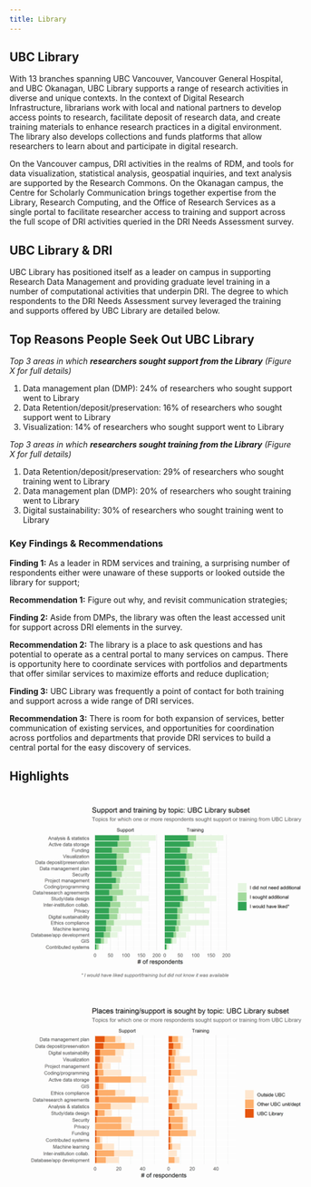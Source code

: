 ```yaml
---
title: Library
---
```


## UBC Library

With 13 branches spanning UBC Vancouver, Vancouver General Hospital, and UBC Okanagan, UBC Library supports a range of research activities in diverse and unique contexts. In the context of Digital Research Infrastructure, librarians work with local and national partners to develop access points to research, facilitate deposit of research data, and create training materials to enhance research practices in a digital environment. The library also develops collections and funds platforms that allow researchers to learn about and participate in digital research.

On the Vancouver campus, DRI activities in the realms of RDM, and tools for data visualization, statistical analysis, geospatial inquiries, and text analysis are supported by the Research Commons. On the Okanagan campus, the Centre for Scholarly Communication brings together expertise from the Library, Research Computing, and the Office of Research Services as a single portal to facilitate researcher access to training and support across the full scope of DRI activities queried in the DRI Needs Assessment survey.

## UBC Library & DRI

UBC Library has positioned itself as a leader on campus in supporting Research Data Management and providing graduate level training in a number of computational activities that underpin DRI. The degree to which respondents to the DRI Needs Assessment survey leveraged the training and supports offered by UBC Library are detailed below.

## Top Reasons People Seek Out UBC Library

_Top 3 areas in which **researchers sought support from the Library** (Figure X for full details)_ 

1. Data management plan (DMP): 24% of researchers who sought support went to Library 
2. Data Retention/deposit/preservation: 16% of researchers who sought support went to Library 
3. Visualization: 14% of researchers who sought support went to Library 

_Top 3 areas in which **researchers sought training from the Library** (Figure X for full details)_ 

1. Data Retention/deposit/preservation: 29% of researchers who sought training went to Library 
2. Data management plan (DMP): 20% of researchers who sought training went to Library 
3. Digital sustainability: 30% of researchers who sought training went to Library 

### Key Findings & Recommendations

**Finding 1:** As a leader in RDM services and training, a surprising number of respondents either were unaware of these supports or looked outside the library for support;

**Recommendation 1:**  Figure out why, and revisit communication strategies;

**Finding 2:**  Aside from DMPs, the library was often the least accessed unit for support across DRI elements in the survey.

**Recommendation 2:** The library is a place to ask questions and has potential to operate as a central portal to many services on campus. There is opportunity here to coordinate services with portfolios and departments that offer similar services to maximize efforts and reduce duplication;

**Finding 3:** UBC Library was frequently a point of contact for both training and support across a wide range of DRI services.

**Recommendation 3:** There is room for both expansion of services, better communication of existing services, and opportunities for coordination across portfolios and  departments that provide DRI services to build a central portal for the  easy discovery of services.


## Highlights

<img style="margin: 20px" alt="Need for support and training" src="graphs/UBC_Library_support-training.png">

<img style="margin: 20px" alt="Places support and training are sought" src="graphs/UBC_Library_where.png">
